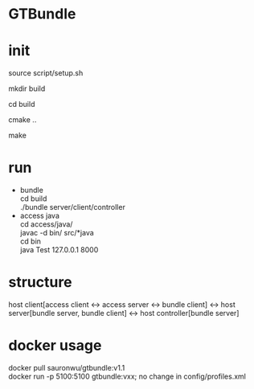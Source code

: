 # GTBundle

# init
source script/setup.sh

mkdir build

cd build

cmake ..

make

# run
- bundle  
cd build  
./bundle server/client/controller  
- access java  
cd access/java/  
javac -d bin/ src/*java  
cd bin  
java Test 127.0.0.1 8000  

# structure
host client\[access client <-> access server <-> bundle client\] <-> host server\[bundle server, bundle client\] <-> host controller\[bundle server\]

# docker usage
docker pull sauronwu/gtbundle:v1.1  
docker run -p 5100:5100 gtbundle:vxx; no change in config/profiles.xml
